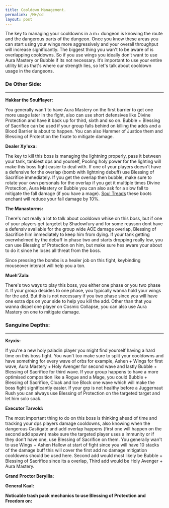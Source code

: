 ```yaml
---
title: Cooldown Management.
permalink: /M+/cd
layout: post
---
```


The key to managing your cooldowns in a m+ dungeon is knowing the route and the dangerous parts of the dungeon. Once you know these areas you can start using your wings more aggressively and your overall throughput will increase significantly. The biggest thing you wan't to be aware of is overlapping cooldowns. So if you use wings you ideally don’t want to use Aura Mastery or Bubble if its not necessary. It’s important to use your entire utility kit as that's where our strength lies, so let's talk about cooldown usage in the dungeons.

### **De Other Side:**
---

 **Hakkar the Soulflayer:**

 You generally wan't to have Aura Mastery on the first barrier to get one more usage later in the fight, also can use short defensives like Divine Protection and have it back up for third, sixth and so on. Bubble + Blessing of Sacrifice can be used if your group falls behind on killing the adds and a Blood Barrier is about to happen. You can also Hammer of Justice them and Blessing of Protection the fixate to mitigate damage.

**Dealer Xy'exa:**

The key to kill this boss is managing the lightning properly, pass it between your tank, tankiest dps and yourself, Pooling holy power for the lighting will make this boss fight easier to deal with. If one of your players doesn't have a defensive for the overlap (bomb with lightning debuff) use Blessing of Sacrifice immediately. If you get the overlap then bubble, make sure to rotate your own personals for the overlap if you get it multiple times Divine Protection, Aura Mastery or Bubble you can also ask for a slow fall to mitigate the fall damage (if you have a mage). [Soul Treads](https://www.wowhead.com/spell=323609/soul-treads) these boots enchant will reduce your fall damage by 10%.

**The Manastorms:**

There's not really a lot to talk about cooldown whise on this boss, but if one of your players get targetet by Shadowfury and for some reasson dont have a defensiv available for the group wide AOE damage overlap, Blessing of Sacrifice him immediately to keep him from dying. If your tank getting overwhelmed by the debuff in phase two and starts dropping really low, you can use Blessing of Protection on him, but make sure hes aware your about to do it since he loses all threat from the boss.

Since pressing the bombs is a healer job on this fight, keybinding mouseover interact will help you a ton.

**Mueh'Zala:**

There's two ways to play this boss, you either one phase or you two phase it. If your group decides to one phase, you typically wanna hold your wings for the add. But this is not necessary if you two phase since you will have one extra dps on your side to help you kill the add. Other than that you wanna dispel one player on Cosmic Collapse, you can also use Aura Mastery on one to mitigate damage.

### **Sanguine Depths:**
---
**Kryxis:**

If you're a new holy paladin player you might find yourself having a hard time on this boss fight. You wan't too make sure to split your cooldowns and have something for every wave of orbs for example, Ashen + Wings for first wave, Aura Mastery + Holy Avenger for second wave and lastly Bubble + Blessing of Sacrifice for third wave. If your group happens to have a more optimised composition like a Rogue and a Mage, you could Bubble + Blessing of Sacrifice, Cloak and Ice Block one wave which will make the boss fight significantly easier. If your grp is not healthy before a Juggernaut Rush you can always use Blessing of Protection on the targeted target and let him solo soak.

**Executor Tarvold:**

The most important thing to do on this boss is thinking ahead of time and tracking your dps players damage cooldowns, also knowing when the dangerous Castigate and add overlap happens (first one will happen on the second add spawn) make sure the targeted player uses a immunity or if they don't have one, use Blessing of Sacrifice on them. You generally wan't to use Wings + Ashen Hallow at start of fight since you will have 10 stacks of the damage buff this will cover the first add no damage mitigation cooldowns should be used here. Second add would most likely be Bubble + Blessing of Sacrifice since its a overlap, Third add would be Holy Avenger + Aura Mastery.


**Grand Proctor Beryllia:**

**General Kaal:**

**Noticable trash pack mechanics to use Blessing of Protection and Freedom on:**
